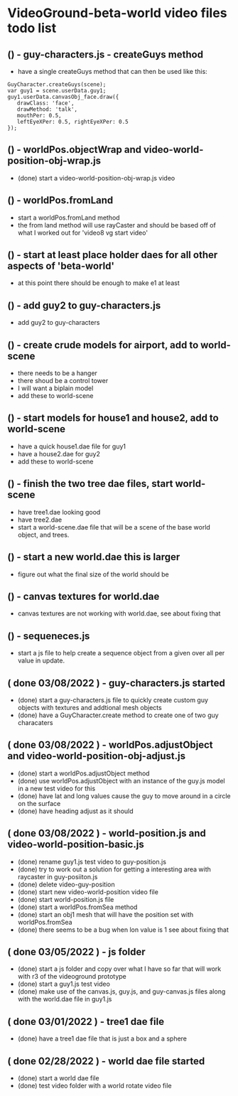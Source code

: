 # VideoGround-beta-world video files todo list

<!-- I MIGHT ALSO WANT THIS DONE -->

## () - guy-characters.js - createGuys method  
* have a single createGuys method that can then be used like this:
```
GuyCharacter.createGuys(scene);
var guy1 = scene.userData.guy1;
guy1.userData.canvasObj_face.draw({
   drawClass: 'face',
   drawMethod: 'talk',
   mouthPer: 0.5,
   leftEyeXPer: 0.5, rightEyeXPer: 0.5
});
```

## () - worldPos.objectWrap and video-world-position-obj-wrap.js
* (done) start a video-world-position-obj-wrap.js video

## () - worldPos.fromLand
* start a worldPos.fromLand method
* the from land method will use rayCaster and should be based off of what I worked out for 'video8 vg start video'

<!-- FIRST VIDEO -->

<!-- I WILL NEED THIS DONE TO START MAKING VIDEOS -->

## () - start at least place holder daes for all other aspects of 'beta-world'
* at this point there should be enough to make e1 at least

## () - add guy2 to guy-characters.js
* add guy2 to guy-characters

## () - create crude models for airport, add to world-scene
* there needs to be a hanger
* there shoud be a control tower
* I will want a biplain model
* add these to world-scene

## () - start models for house1 and house2, add to world-scene
* have a quick house1.dae file for guy1
* have a house2.dae for guy2
* add these to world-scene

## () - finish the two tree dae files, start world-scene
* have tree1.dae looking good
* have tree2.dae
* start a world-scene.dae file that will be a scene of the base world object, and trees.

## () - start a new world.dae this is larger
* figure out what the final size of the world should be

## () - canvas textures for world.dae
* canvas textures are not working with world.dae, see about fixing that

## () - sequeneces.js
* start a js file to help create a sequence object from a given over all per value in update.

## ( done 03/08/2022 ) - guy-characters.js started
* (done) start a guy-characters.js file to quickly create custom guy objects with textures and addtional mesh objects
* (done) have a GuyCharacter.create method to create one of two guy characaters

## ( done 03/08/2022 ) - worldPos.adjustObject and video-world-position-obj-adjust.js
* (done) start a worldPos.adjustObject method
* (done) use worldPos.adjustObject with an instance of the guy.js model in a new test video for this
* (done) have lat and long values cause the guy to move around in a circle on the surface
* (done) have heading adjust as it should

## ( done 03/08/2022 ) - world-position.js and video-world-position-basic.js 
* (done) rename guy1.js test video to guy-position.js
* (done) try to work out a solution for getting a interesting area with raycaster in guy-posiiton.js
* (done) delete video-guy-position
* (done) start new video-world-position video file
* (done) start world-position.js file
* (done) start a worldPos.fromSea method
* (done) start an obj1 mesh that will have the position set with worldPos.fromSea
* (done) there seems to be a bug when lon value is 1 see about fixing that

## ( done 03/05/2022 ) - js folder
* (done) start a js folder and copy over what I have so far that will work with r3 of the videoground prototype
* (done) start a guy1.js test video
* (done) make use of the canvas.js, guy.js, and guy-canvas.js files along with the world.dae file in guy1.js

## ( done 03/01/2022 ) - tree1 dae file
* (done) have a tree1 dae file that is just a box and a sphere

## ( done 02/28/2022 ) - world dae file started
* (done) start a world dae file
* (done) test video folder with a world rotate video file
